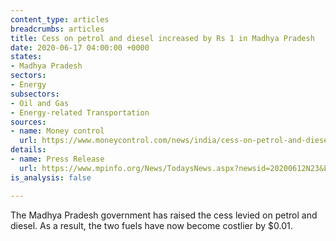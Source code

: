 ```yaml
---
content_type: articles
breadcrumbs: articles
title: Cess on petrol and diesel increased by Rs 1 in Madhya Pradesh
date: 2020-06-17 04:00:00 +0000
states:
- Madhya Pradesh
sectors:
- Energy
subsectors:
- Oil and Gas
- Energy-related Transportation
sources:
- name: Money control
  url: https://www.moneycontrol.com/news/india/cess-on-petrol-and-diesel-increased-by-rs-1-in-madhya-pradesh-5398801.html
details:
- name: Press Release
  url: https://www.mpinfo.org/News/TodaysNews.aspx?newsid=20200612N23&LocID=1&PDt=6/12/2020
is_analysis: false

---
```

The Madhya Pradesh government has raised the cess levied on petrol and diesel. As a result, the two fuels have now become costlier by $0.01.